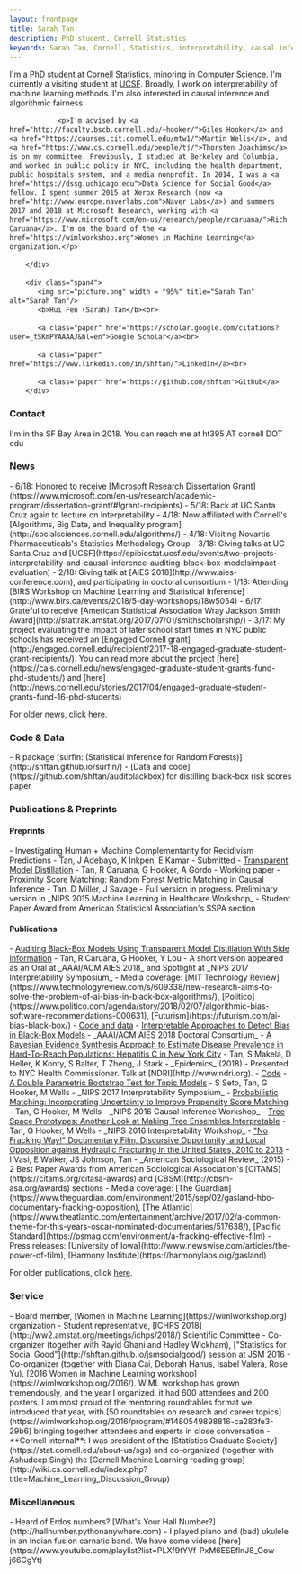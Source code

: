 ```yaml
---
layout: frontpage
title: Sarah Tan
description: PhD student, Cornell Statistics
keywords: Sarah Tan, Cornell, Statistics, interpretability, causal inference
---
```


<div class="row-fluid" id="about">
        <div class="span8">
                <p>I'm a PhD student at <a href="https://stat.cornell.edu/">Cornell Statistics</a>, minoring in Computer Science. I'm currently a visiting student at <a href="https://epibiostat.ucsf.edu/">UCSF</a>. Broadly, I work on interpretability of machine learning methods. I'm also interested in causal inference and algorithmic fairness.</p>
                
                <p>I'm advised by <a href="http://faculty.bscb.cornell.edu/~hooker/">Giles Hooker</a> and <a href="https://courses.cit.cornell.edu/mtw1/">Martin Wells</a>, and <a href="https://www.cs.cornell.edu/people/tj/">Thorsten Joachims</a> is on my committee. Previously, I studied at Berkeley and Columbia, and worked in public policy in NYC, including the health department, public hospitals system, and a media nonprofit. In 2014, I was a <a href="https://dssg.uchicago.edu">Data Science for Social Good</a> fellow. I spent summer 2015 at Xerox Research (now <a href="http://www.europe.naverlabs.com">Naver Labs</a>) and summers 2017 and 2018 at Microsoft Research, working with <a href="https://www.microsoft.com/en-us/research/people/rcaruana/">Rich Caruana</a>. I'm on the board of the <a href="https://wimlworkshop.org">Women in Machine Learning</a> organization.</p>
                
        </div>

        <div class="span4">
           <img src="picture.png" width = "95%" title="Sarah Tan" alt="Sarah Tan"/>
           <b>Hui Fen (Sarah) Tan</b><br>
         
           <a class="paper" href="https://scholar.google.com/citations?user=_tSKmPYAAAAJ&hl=en">Google Scholar</a><br>

           <a class="paper" href="https://www.linkedin.com/in/shftan/">LinkedIn</a><br>

           <a class="paper" href="https://github.com/shftan">Github</a>
        </div>
</div>

<div class="row-fluid" id="contact"><h3>Contact</h3></div>
I'm in the SF Bay Area in 2018. You can reach me at ht395 AT cornell DOT edu

<div class="row-fluid" id="news"><h3>News</h3>
</div>
- 6/18: Honored to receive [Microsoft Research Dissertation Grant](https://www.microsoft.com/en-us/research/academic-program/dissertation-grant/#!grant-recipients)
- 5/18: Back at UC Santa Cruz again to lecture on interpretability
- 4/18: Now affiliated with Cornell's [Algorithms, Big Data, and Inequality program](http://socialsciences.cornell.edu/algorithms/)
- 4/18: Visiting Novartis Pharmaceuticals's Statistics Methodology Group
- 3/18: Giving talks at UC Santa Cruz and [UCSF](https://epibiostat.ucsf.edu/events/two-projects-interpretability-and-causal-inference-auditing-black-box-modelsimpact-evaluation)
- 2/18: Giving talk at [AIES 2018](http://www.aies-conference.com), and participating in doctoral consortium
- 1/18: Attending [BIRS Workshop on Machine Learning and Statistical Inference](http://www.birs.ca/events/2018/5-day-workshops/18w5054)
- 6/17: Grateful to receive [American Statistical Association Wray Jackson Smith Award](http://stattrak.amstat.org/2017/07/01/smithscholarship/)
- 3/17: My project evaluating the impact of later school start times in NYC public schools has received an [Engaged Cornell grant](http://engaged.cornell.edu/recipient/2017-18-engaged-graduate-student-grant-recipients/). You can read more about the project [here](https://cals.cornell.edu/news/engaged-graduate-student-grants-fund-phd-students/) and [here](http://news.cornell.edu/stories/2017/04/engaged-graduate-student-grants-fund-16-phd-students)

For older news, click <a class="paper" href="oldernews.html">here</a>.

<div class="row-fluid" id="code"><h3>Code & Data</h3>
</div>
- R package [surfin: (Statistical Inference for Random Forests)](http://shftan.github.io/surfin/)
- [Data and code](https://github.com/shftan/auditblackbox) for distilling black-box risk scores paper

<div class="row-fluid" id="publications"><h3>Publications & Preprints</h3>
<h4>Preprints</h4>
</div>
- <span class="paper">Investigating Human + Machine Complementarity for Recidivism Predictions</span>
   - Tan, J Adebayo, K Inkpen, E Kamar
   - Submitted
- <a class="paper" href="https://arxiv.org/abs/1801.08640">Transparent Model Distillation</a>
   - Tan, R Caruana, G Hooker, A Gordo
   - Working paper
- <span class="paper">Proximity Score Matching: Random Forest Metric Matching in Causal Inference</span>
   - Tan, D Miller, J Savage
   - Full version in progress. Preliminary version in _NIPS 2015 Machine Learning in Healthcare Workshop_
   - <span class="highlight">Student Paper Award</span> from American Statistical Association's SSPA section
<h4>Publications</h4>
- <a class="paper" href="https://arxiv.org/abs/1710.06169">Auditing Black-Box Models Using Transparent Model Distillation With Side Information</a>
   - Tan, R Caruana, G Hooker, Y Lou
   - A short version appeared as an <span class="highlight">Oral</span> at _AAAI/ACM AIES 2018_ and <span class="highlight">Spotlight</span> at _NIPS 2017 Interpretability Symposium_
   - Media coverage: [MIT Technology Review](https://www.technologyreview.com/s/609338/new-research-aims-to-solve-the-problem-of-ai-bias-in-black-box-algorithms/), [Politico](https://www.politico.com/agenda/story/2018/02/07/algorithmic-bias-software-recommendations-000631), [Futurism](https://futurism.com/ai-bias-black-box/)
   - <a class="resource" href="https://github.com/shftan/auditblackbox">Code and data</a>
- <a class="paper" href="http://www.aies-conference.com/wp-content/papers/student/1st_AIES-DC_paper_55.pdf">Interpretable Approaches to Detect Bias in Black-Box Models</a>
   - _AAAI/ACM AIES 2018 Doctoral Consortium_
- <a class="paper" href="https://www.sciencedirect.com/science/article/pii/S1755436516300755">A Bayesian Evidence Synthesis Approach to Estimate Disease Prevalence in Hard-To-Reach Populations: Hepatitis C in New York City</a>
   - Tan, S Makela, D Heller, K Konty, S Balter, T Zheng, J Stark
   - _Epidemics_ (2018)
   - Presented to NYC Health Commissioner. Talk at [NDRI](http://www.ndri.org). 
   - <a class="resource" href="https://www.sciencedirect.com/science/article/pii/S1755436516300755?via%3Dihub#sec0190">Code</a>
- <a class="paper" href="https://arxiv.org/pdf/1711.07104.pdf">A Double Parametric Bootstrap Test for Topic Models</a>
   - S Seto, Tan, G Hooker, M Wells 
   - _NIPS 2017 Interpretability Symposium_
- <a class="paper" href="http://www.homepages.ucl.ac.uk/~ucgtrbd/whatif/Paper23.pdf">Probabilistic Matching: Incorporating Uncertainty to Improve Propensity Score Matching</a>
   - Tan, G Hooker, M Wells 
   - _NIPS 2016 Causal Inference Workshop_
- <a class="paper" href="https://arxiv.org/abs/1611.07115">Tree Space Prototypes: Another Look at Making Tree Ensembles Interpretable</a>
   - Tan, G Hooker, M Wells
   - _NIPS 2016 Interpretability Workshop_
- <a class="paper" href="http://journals.sagepub.com/doi/abs/10.1177/0003122415598534">"No Fracking Way!" Documentary Film, Discursive Opportunity, and Local Opposition against Hydraulic Fracturing in the United States, 2010 to 2013</a>
   - I Vasi, E Walker, JS Johnson, Tan 
   - _American Sociological Review_ (2015)
   - <span class="highlight">2 Best Paper Awards</span> from American Sociological Association's [CITAMS](https://citams.org/citasa-awards) and [CBSM](http://cbsm-asa.org/awards) sections
   - Media coverage: [The Guardian](https://www.theguardian.com/environment/2015/sep/02/gasland-hbo-documentary-fracking-opposition), [The Atlantic](https://www.theatlantic.com/entertainment/archive/2017/02/a-common-theme-for-this-years-oscar-nominated-documentaries/517638/), [Pacific Standard](https://psmag.com/environment/a-fracking-effective-film)
   - Press releases: [University of Iowa](http://www.newswise.com/articles/the-power-of-film), [Harmony Institute](https://harmonylabs.org/gasland)

For older publications, click <a class="paper" href="olderpublications.html">here</a>.

<div class="row-fluid" id="service"><h3>Service</h3>
</div>
- Board member, [Women in Machine Learning](https://wimlworkshop.org) organization
- Student representative, [ICHPS 2018](http://ww2.amstat.org/meetings/ichps/2018/) Scientific Committee
- Co-organizer (together with Rayid Ghani and Hadley Wickham), ["Statistics for Social Good"](http://shftan.github.io/jsmsocialgood/) session at JSM 2016
- Co-organizer (together with Diana Cai, Deborah Hanus, Isabel Valera, Rose Yu), [2016 Women in Machine Learning workshop](https://wimlworkshop.org/2016/). WiML workshop has grown tremendously, and the year I organized, it had 600 attendees and 200 posters. I am most proud of the mentoring roundtables format we introduced that year, with [50 roundtables on research and career topics](https://wimlworkshop.org/2016/program/#1480549898816-ca283fe3-29b6) bringing together attendees and experts in close conversation   
- **Cornell internal**: I was president of the [Statistics Graduate Society](https://stat.cornell.edu/about-us/sgs) and co-organized (together with Ashudeep Singh) the [Cornell Machine Learning reading group](http://wiki.cs.cornell.edu/index.php?title=Machine_Learning_Discussion_Group)

<div class="row-fluid"><h3>Miscellaneous</h3>
</div>
- Heard of Erdos numbers? [What's Your Hall Number?](http://hallnumber.pythonanywhere.com)
- I played piano and (bad) ukulele in an Indian fusion carnatic band. We have some videos [here](https://www.youtube.com/playlist?list=PLXf9tYVf-PxM6ESEflnJ8_Oow-j66CgYt)


